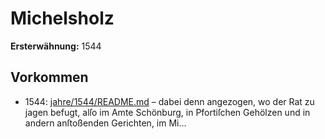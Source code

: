 # Michelsholz

**Ersterwähnung:** 1544

## Vorkommen
- 1544: [jahre/1544/README.md](../jahre/1544/README.md) – dabei denn angezogen, wo der Rat zu jagen befugt,
alſo im Amte Schönburg, in Pfortiſchen Gehölzen und in
andern anſtoßenden Gerichten, im Mi...

